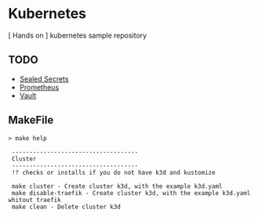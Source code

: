 # Kubernetes 
[ Hands on ] kubernetes sample repository


## TODO
* [Sealed Secrets](sealed-secrets/README.md)
* [Prometheus](prometheus/README.md)
* [Vault](vault/README.md)

## MakeFile
```
> make help 

 ------------------------------------
 Cluster
 ------------------------------------
 !? checks or installs if you do not have k3d and kustomize

 make cluster - Create cluster k3d, with the example k3d.yaml
 make disable-traefik - Create cluster k3d, with the example k3d.yaml whitout traefik
 make clean - Delete cluster k3d
```